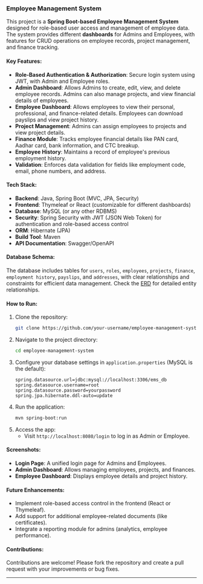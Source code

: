 
### Employee Management System

This project is a **Spring Boot-based Employee Management System** designed for role-based user access and management of employee data. The system provides different **dashboards** for Admins and Employees, with features for CRUD operations on employee records, project management, and finance tracking.

#### Key Features:
- **Role-Based Authentication & Authorization**: Secure login system using JWT, with Admin and Employee roles.
- **Admin Dashboard**: Allows Admins to create, edit, view, and delete employee records. Admins can also manage projects, and view financial details of employees.
- **Employee Dashboard**: Allows employees to view their personal, professional, and finance-related details. Employees can download payslips and view project history.
- **Project Management**: Admins can assign employees to projects and view project details.
- **Finance Module**: Tracks employee financial details like PAN card, Aadhar card, bank information, and CTC breakup.
- **Employee History**: Maintains a record of employee's previous employment history.
- **Validation**: Enforces data validation for fields like employment code, email, phone numbers, and address.

#### Tech Stack:
- **Backend**: Java, Spring Boot (MVC, JPA, Security)
- **Frontend**: Thymeleaf or React (customizable for different dashboards)
- **Database**: MySQL (or any other RDBMS)
- **Security**: Spring Security with JWT (JSON Web Token) for authentication and role-based access control
- **ORM**: Hibernate (JPA)
- **Build Tool**: Maven
- **API Documentation**: Swagger/OpenAPI

#### Database Schema:
The database includes tables for `users`, `roles`, `employees`, `projects`, `finance`, `employment history`, `payslips`, and `addresses`, with clear relationships and constraints for efficient data management. Check the [ERD](./ERD.png) for detailed entity relationships.

#### How to Run:
1. Clone the repository:
   ```bash
   git clone https://github.com/your-username/employee-management-system.git
   ```
2. Navigate to the project directory:
   ```bash
   cd employee-management-system
   ```
3. Configure your database settings in `application.properties` (MySQL is the default):
   ```properties
   spring.datasource.url=jdbc:mysql://localhost:3306/ems_db
   spring.datasource.username=root
   spring.datasource.password=yourpassword
   spring.jpa.hibernate.ddl-auto=update
   ```
4. Run the application:
   ```bash
   mvn spring-boot:run
   ```
5. Access the app:
   - Visit `http://localhost:8080/login` to log in as Admin or Employee.

#### Screenshots:
- **Login Page**: A unified login page for Admins and Employees.
- **Admin Dashboard**: Allows managing employees, projects, and finances.
- **Employee Dashboard**: Displays employee details and project history.

#### Future Enhancements:
- Implement role-based access control in the frontend (React or Thymeleaf).
- Add support for additional employee-related documents (like certificates).
- Integrate a reporting module for admins (analytics, employee performance).

#### Contributions:
Contributions are welcome! Please fork the repository and create a pull request with your improvements or bug fixes.

---
